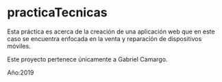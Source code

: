 # practicaTecnicas
Esta práctica es acerca de la creación de una aplicación web que en este caso se encuentra enfocada en la venta y reparación de dispositivos móviles.  
  
Este proyecto pertenece únicamente a Gabriel Camargo.  
  
Año:2019

